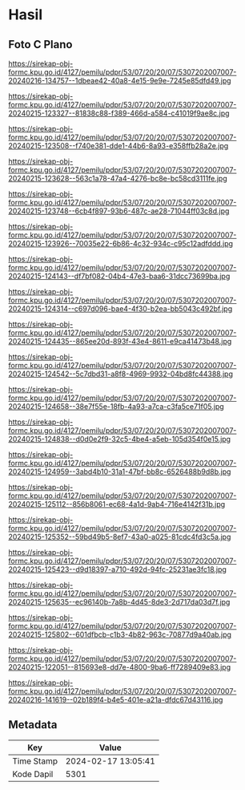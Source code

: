 # Hasil

## Foto C Plano

https://sirekap-obj-formc.kpu.go.id/4127/pemilu/pdpr/53/07/20/20/07/5307202007007-20240216-134757--1dbeae42-40a8-4e15-9e9e-7245e85dfd49.jpg

https://sirekap-obj-formc.kpu.go.id/4127/pemilu/pdpr/53/07/20/20/07/5307202007007-20240215-123327--81838c88-f389-466d-a584-c41019f9ae8c.jpg

https://sirekap-obj-formc.kpu.go.id/4127/pemilu/pdpr/53/07/20/20/07/5307202007007-20240215-123508--f740e381-dde1-44b6-8a93-e358ffb28a2e.jpg

https://sirekap-obj-formc.kpu.go.id/4127/pemilu/pdpr/53/07/20/20/07/5307202007007-20240215-123628--563c1a78-47a4-4276-bc8e-bc58cd3111fe.jpg

https://sirekap-obj-formc.kpu.go.id/4127/pemilu/pdpr/53/07/20/20/07/5307202007007-20240215-123748--6cb4f897-93b6-487c-ae28-71044ff03c8d.jpg

https://sirekap-obj-formc.kpu.go.id/4127/pemilu/pdpr/53/07/20/20/07/5307202007007-20240215-123926--70035e22-6b86-4c32-934c-c95c12adfddd.jpg

https://sirekap-obj-formc.kpu.go.id/4127/pemilu/pdpr/53/07/20/20/07/5307202007007-20240215-124143--df7bf082-04b4-47e3-baa6-31dcc73699ba.jpg

https://sirekap-obj-formc.kpu.go.id/4127/pemilu/pdpr/53/07/20/20/07/5307202007007-20240215-124314--c697d096-bae4-4f30-b2ea-bb5043c492bf.jpg

https://sirekap-obj-formc.kpu.go.id/4127/pemilu/pdpr/53/07/20/20/07/5307202007007-20240215-124435--865ee20d-893f-43e4-8611-e9ca41473b48.jpg

https://sirekap-obj-formc.kpu.go.id/4127/pemilu/pdpr/53/07/20/20/07/5307202007007-20240215-124542--5c7dbd31-a8f8-4969-9932-04bd8fc44388.jpg

https://sirekap-obj-formc.kpu.go.id/4127/pemilu/pdpr/53/07/20/20/07/5307202007007-20240215-124658--38e7f55e-18fb-4a93-a7ca-c3fa5ce71f05.jpg

https://sirekap-obj-formc.kpu.go.id/4127/pemilu/pdpr/53/07/20/20/07/5307202007007-20240215-124838--d0d0e2f9-32c5-4be4-a5eb-105d354f0e15.jpg

https://sirekap-obj-formc.kpu.go.id/4127/pemilu/pdpr/53/07/20/20/07/5307202007007-20240215-124959--3abd4b10-31a1-47bf-bb8c-6526488b9d8b.jpg

https://sirekap-obj-formc.kpu.go.id/4127/pemilu/pdpr/53/07/20/20/07/5307202007007-20240215-125112--856b8061-ec68-4a1d-9ab4-716e4142f31b.jpg

https://sirekap-obj-formc.kpu.go.id/4127/pemilu/pdpr/53/07/20/20/07/5307202007007-20240215-125352--59bd49b5-8ef7-43a0-a025-81cdc4fd3c5a.jpg

https://sirekap-obj-formc.kpu.go.id/4127/pemilu/pdpr/53/07/20/20/07/5307202007007-20240215-125423--d9d18397-a710-492d-94fc-25231ae3fc18.jpg

https://sirekap-obj-formc.kpu.go.id/4127/pemilu/pdpr/53/07/20/20/07/5307202007007-20240215-125635--ec96140b-7a8b-4d45-8de3-2d717da03d7f.jpg

https://sirekap-obj-formc.kpu.go.id/4127/pemilu/pdpr/53/07/20/20/07/5307202007007-20240215-125802--601dfbcb-c1b3-4b82-963c-70877d9a40ab.jpg

https://sirekap-obj-formc.kpu.go.id/4127/pemilu/pdpr/53/07/20/20/07/5307202007007-20240215-122051--815693e8-dd7e-4800-9ba6-ff7289409e83.jpg

https://sirekap-obj-formc.kpu.go.id/4127/pemilu/pdpr/53/07/20/20/07/5307202007007-20240216-141619--02b189f4-b4e5-401e-a21a-dfdc67d43116.jpg


## Metadata

| Key        | Value               |
| ---------- | ------------------- |
| Time Stamp | 2024-02-17 13:05:41 |
| Kode Dapil | 5301                |



